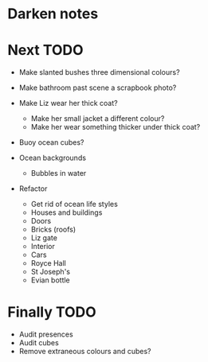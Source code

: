 # Darken notes

# Next TODO
* Make slanted bushes three dimensional colours?
* Make bathroom past scene a scrapbook photo?
* Make Liz wear her thick coat?
    * Make her small jacket a different colour?
    * Make her wear something thicker under thick coat?
* Buoy ocean cubes?
* Ocean backgrounds
    * Bubbles in water

* Refactor
    * Get rid of ocean life styles
    * Houses and buildings
    * Doors
    * Bricks (roofs)
    * Liz gate
    * Interior
    * Cars
    * Royce Hall
    * St Joseph's
    * Evian bottle

# Finally TODO
* Audit presences
* Audit cubes
* Remove extraneous colours and cubes?